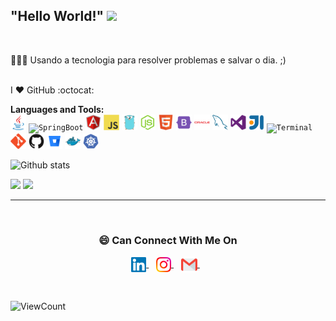 ## "Hello World!" <img src="https://media.giphy.com/media/hvRJCLFzcasrR4ia7z/giphy.gif" width="1px">
<br />

👨🏽‍💻 Usando a tecnologia para resolver problemas e salvar o dia. ;)
<br />
<br />

I :heart: GitHub :octocat:
<br />

**Languages and Tools:** 
<br />
<code><img height="25" src="https://raw.githubusercontent.com/devicons/devicon/master/icons/java/java-original.svg" title="Java"></code>
<code><img height="25" src="https://www.vectorlogo.zone/logos/springio/springio-icon.svg" title="SpringBoot"></code>
<code><img height="25" src="https://github.com/devicons/devicon/blob/master/icons/angularjs/angularjs-original.svg" title="Angular"></code>
<code><img height="25" src="https://github.com/devicons/devicon/blob/master/icons/javascript/javascript-original.svg" title="JavaScript"></code>
<code><img height="25" src="https://github.com/devicons/devicon/blob/master/icons/go/go-original.svg" title="Go"></code>
<code><img height="25" src="https://github.com/devicons/devicon/blob/master/icons/nodejs/nodejs-original.svg" title="NodeJS"></code>
<code><img height="25" src="https://github.com/devicons/devicon/blob/master/icons/html5/html5-original.svg" title="Html5"></code>
<code><img height="25" src="https://raw.githubusercontent.com/devicons/devicon/master/icons/bootstrap/bootstrap-plain.svg" title="Bootstrap"></code>
<code><img height="25" src="https://github.com/devicons/devicon/blob/master/icons/oracle/oracle-original.svg" title="Oracle"></code>
<code><img height="25" src="https://github.com/devicons/devicon/blob/master/icons/mysql/mysql-original.svg" title="MySQL"></code>
<code><img height="25" src="https://raw.githubusercontent.com/devicons/devicon/master/icons/visualstudio/visualstudio-plain.svg" title="VSCode"></code>
<code><img height="25" src="https://github.com/devicons/devicon/blob/master/icons/intellij/intellij-original.svg" title="Intelij"></code>
<code><img height="25" src="https://www.vectorlogo.zone/logos/gnu_bash/gnu_bash-icon.svg" title="Terminal"></code>
<code><img height="25" src="https://raw.githubusercontent.com/devicons/devicon/master/icons/git/git-original.svg" title="Git"></code>
<code><img height="25" src="https://raw.githubusercontent.com/devicons/devicon/master/icons/github/github-original.svg" title="GitHub"></code>
<code><img height="25" src="https://raw.githubusercontent.com/devicons/devicon/master/icons/bitbucket/bitbucket-original.svg" title="Bitbucket"></code>
<code><img height="25" src="https://raw.githubusercontent.com/devicons/devicon/master/icons/docker/docker-original.svg" title="Docker"></code>
<code><img height="25" src="https://raw.githubusercontent.com/devicons/devicon/master/icons/kubernetes/kubernetes-plain.svg" title="Kubernetes"></code>


![Github stats](https://github-readme-stats.vercel.app/api?username=dihsimon&theme=nord&show_icons=true&count_private=true)

![](https://github-profile-summary-cards.vercel.app/api/cards/repos-per-language?username=dihsimon&theme=nord_dark)
![](https://github-profile-summary-cards.vercel.app/api/cards/most-commit-language?username=dihsimon&theme=nord_dark)


<hr>
 
 <br>

  <div align="center">
  <h3><b>😄 Can Connect With Me On</b></h3>
  </div>
<p align="center">
<a href="https://www.linkedin.com/in/diegosimoncarmona/" target="_blank">
  <img align="center" alt="Darshan R | Linkedin" width="24px" src="https://github.com/SatYu26/SatYu26/blob/master/Assets/Linkedin.svg" />
</a> &nbsp;&nbsp;
<a href="https://www.instagram.com/dihsimon/" target="_blank">
  <img align="center" alt="Darshan R | Instagram" width="24px" src="https://github.com/SatYu26/SatYu26/blob/master/Assets/Instagram.svg" />
</a> &nbsp;&nbsp;
<a href="mailto:diegosimoncarmona@gmail.com" target="_blank">
  <img align="center" alt="Darshan R | Gmail" width="26px" src="https://github.com/SatYu26/SatYu26/blob/master/Assets/Gmail.svg" />
</a> &nbsp;&nbsp;
<p>
  
<br>

![ViewCount](https://views.whatilearened.today/views/github/dihsimon/views.svg)


